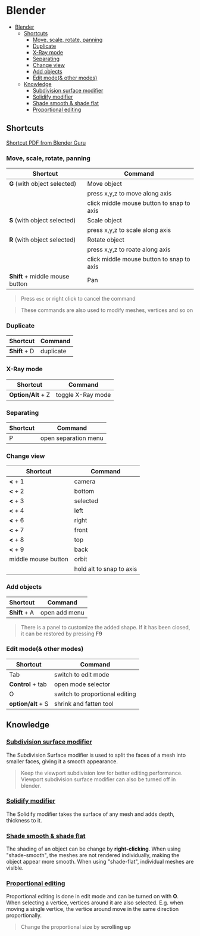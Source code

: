 # Blender

- [Blender](#blender)
  - [Shortcuts](#shortcuts)
    - [Move, scale, rotate, panning](#move-scale-rotate-panning)
    - [Duplicate](#duplicate)
    - [X-Ray mode](#x-ray-mode)
    - [Separating](#separating)
    - [Change view](#change-view)
    - [Add objects](#add-objects)
    - [Edit mode(\& other modes)](#edit-mode-other-modes)
  - [Knowledge](#knowledge)
    - [Subdivision surface modifier](#subdivision-surface-modifier)
    - [Solidify modifier](#solidify-modifier)
    - [Shade smooth \& shade flat](#shade-smooth--shade-flat)
    - [Proportional editing](#proportional-editing)


## Shortcuts

[Shortcut PDF from Blender Guru](Blender_3.0_Shortcuts_v1.2.pdf)

### Move, scale, rotate, panning

| Shortcut                        | Command                                   |
| ------------------------------- | ----------------------------------------- |
| **G** (with object selected)    | Move object                               |
|                                 | press x,y,z to move along axis            |
|                                 | click middle mouse button to snap to axis |
| **S** (with object selected)    | Scale object                              |
|                                 | press x,y,z to scale along axis           |
| **R** (with object selected)    | Rotate object                             |
|                                 | press x,y,z to roate along axis           |
|                                 | click middle mouse button to snap to axis |
| **Shift** + middle mouse button | Pan                                       |

> Press ```esc``` or right click to cancel the command


> These commands are also used to modify meshes, vertices and so on

### Duplicate

| Shortcut      | Command   |
| ------------- | --------- |
| **Shift** + D | duplicate |

### X-Ray mode

| Shortcut           | Command           |
| ------------------ | ----------------- |
| **Option/Alt** + Z | toggle X-Ray mode |

### Separating

| Shortcut | Command              |
| -------- | -------------------- |
| P        | open separation menu |

### Change view

| Shortcut            | Command                  |
| ------------------- | ------------------------ |
| **<** + 1           | camera                   |
| **<** + 2           | bottom                   |
| **<** + 3           | selected                 |
| **<** + 4           | left                     |
| **<** + 6           | right                    |
| **<** + 7           | front                    |
| **<** + 8           | top                      |
| **<** + 9           | back                     |
| middle mouse button | orbit                    |
|                     | hold alt to snap to axis |


### Add objects

| Shortcut      | Command       |
| ------------- | ------------- |
| **Shift** + A | open add menu |

> There is a panel to customize the added shape. If it has been closed, it can be restored by pressing **F9**

### Edit mode(& other modes)

| Shortcut           | Command                        |
| ------------------ | ------------------------------ |
| Tab                | switch to edit mode            |
| **Control** + tab  | open mode selector             |
| O                  | switch to proportional editing |
| **option/alt** + S | shrink and fatten tool         |

## Knowledge

### [Subdivision surface modifier](https://docs.blender.org/manual/en/latest/modeling/modifiers/generate/subdivision_surface.html)

The Subdivision Surface modifier is used to split the faces of a mesh into smaller faces, giving it a smooth appearance.

> Keep the viewport subdivision low for better editing performance. Viewport subdivision surface modifier can also be turned off in blender.

### [Solidify modifier](https://docs.blender.org/manual/en/latest/modeling/modifiers/generate/solidify.html)

The Solidify modifier takes the surface of any mesh and adds depth, thickness to it.

### [Shade smooth & shade flat](https://docs.blender.org/manual/en/latest/modeling/meshes/editing/face/shading.html)

The shading of an object can be change by **right-clicking**. When using "shade-smooth", the meshes are not rendered individually, making the object appear more smooth. When using "shade-flat", individual meshes are visible.

### [Proportional editing](https://docs.blender.org/manual/en/latest/editors/3dview/controls/proportional_editing.html)

Proportional editing is done in edit mode and can be turned on with **O**. When selecting a vertice, vertices around it are also selected. E.g. when moving a single vertice, the vertice around move in the same direction proportionally.

> Change the proportional size by **scrolling up**